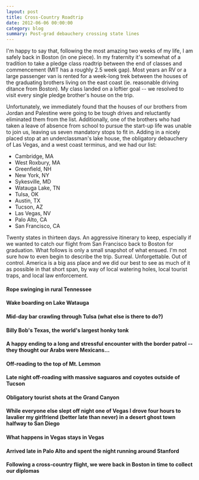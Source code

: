 ```yaml
---
layout: post
title: Cross-Country Roadtrip
date: 2012-06-06 00:00:00
category: blog
summary: Post-grad debauchery crossing state lines
---
```


<div class="section">
    <div class="text container">
        <p>I'm happy to say that, following the most amazing two weeks of my life, I am safely back in Boston (in one piece). In my fraternity it's somewhat of a tradition to take a pledge class roadtrip between the end of classes and commencement (MIT has a roughly 2.5 week gap). Most years an RV or a large passenger van is rented for a week-long trek between the houses of the graduating brothers living on the east coast (ie. reasonable driving ditance from Boston). My class landed on a loftier goal -- we resolved to visit every single pledge brother's house on the trip.</p>
        <p>Unfortunately, we immediately found that the houses of our brothers from Jordan and Palestine were going to be tough drives and reluctantly eliminated them from the list. Additionally, one of the brothers who had taken a leave of absence from school to pursue the start-up life was unable to join us, leaving us seven mandatory stops to fit in. Adding in a nicely placed stop at an underclassman's lake house, the obligatory debauchery of Las Vegas, and a west coast terminus, and we had our list:</p>
        <ul>
            <li>Cambridge, MA</li>
            <li>West Roxbury, MA</li>
            <li>Greenfield, NH</li>
            <li>New York, NY</li>
            <li>Sykesville, MD</li>
            <li>Watauga Lake, TN</li>
            <li>Tulsa, OK</li>
            <li>Austin, TX</li>
            <li>Tucson, AZ</li>
            <li>Las Vegas, NV</li>
            <li>Palo Alto, CA</li>
            <li>San Francisco, CA</li>
        </ul>
        <p>Twenty states in thirteen days. An aggressive itinerary to keep, especially if we wanted to catch our flight from San Francisco back to Boston for graduation. What follows is only a small snapshot of what ensued. I'm not sure how to even begin to describe the trip. Surreal. Unforgettable. Out of control. America is a big ass place and we did our best to see as much of it as possible in that short span, by way of local watering holes, local tourist traps, and local law enforcement.</p>
    </div>
</div>

<div class="pic section" style="background-image:url('/assets/2012-06-06-roadtrip/01.jpg');background-position:left center;">
</div>

<div class="section">
    <div class="text container">
        <h4>Rope swinging in rural Tennessee</h4>
    </div>
</div>

<div class="pic section" style="background-image:url('/assets/2012-06-06-roadtrip/02.jpg');background-position:right center;">
</div>

<div class="section">
    <div class="text container">
        <h4>Wake boarding on Lake Watauga</h4>
    </div>
</div>

<div class="pic section" style="background-image:url('/assets/2012-06-06-roadtrip/03.jpg');">
</div>

<div class="section">
    <div class="text container">
        <h4>Mid-day bar crawling through Tulsa (what else is there to do?)</h4>
    </div>
</div>

<div class="pic section" style="background-image:url('/assets/2012-06-06-roadtrip/04.jpg');background-position:left center;">
</div>

<div class="section">
    <div class="text container">
        <h4>Billy Bob's Texas, the world's largest honky tonk</h4>
    </div>
</div>

<div class="pic section" style="background-image:url('/assets/2012-06-06-roadtrip/05.jpg');background-position:left center;">
</div>

<div class="section">
    <div class="text container">
        <h4>A happy ending to a long and stressful encounter with the border patrol -- they thought our Arabs were Mexicans...</h4>
    </div>
</div>

<div class="pic section" style="background-image:url('/assets/2012-06-06-roadtrip/06.jpg');background-position:left center;">
</div>

<div class="section">
    <div class="text container">
        <h4>Off-roading to the top of Mt. Lemmon</h4>
    </div>
</div>

<div class="pic section" style="background-image:url('/assets/2012-06-06-roadtrip/07.jpg');">
</div>

<div class="section">
    <div class="text container">
        <h4>Late night off-roading with massive saguaros and coyotes outside of Tucson</h4>
    </div>
</div>

<div class="pic section" style="background-image:url('/assets/2012-06-06-roadtrip/08.jpg');">
</div>

<div class="section">
    <div class="text container">
        <h4>Obligatory tourist shots at the Grand Canyon</h4>
    </div>
</div>

<div class="pic section" style="background-image:url('/assets/2012-06-06-roadtrip/09.jpg');">
</div>

<div class="section">
    <div class="text container">
        <h4>While everyone else slept off night one of Vegas I drove four hours to lavalier my girlfriend (better late than never) in a desert ghost town halfway to San Diego</h4>
    </div>
</div>

<div class="pic section" style="background-image:url('/assets/2012-06-06-roadtrip/10.jpg');">
</div>

<div class="section">
    <div class="text container">
        <h4>What happens in Vegas stays in Vegas</h4>
    </div>
</div>

<div class="pic section" style="background-image:url('/assets/2012-06-06-roadtrip/11.jpg');">
</div>

<div class="section">
    <div class="text container">
        <h4>Arrived late in Palo Alto and spent the night running around Stanford</h4>
    </div>
</div>

<div class="pic section" style="background-image:url('/assets/2012-06-06-roadtrip/12.jpg');">
</div>

<div class="section">
    <div class="text container">
        <h4>Following a cross-country flight, we were back in Boston in time to collect our diplomas</h4>
    </div>
</div>